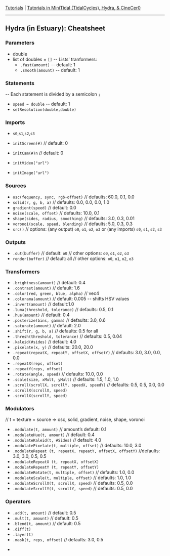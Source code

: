 
[Tutorials](../Tutorials/README.md) | [Tutorials in MiniTidal (TidalCycles), Hydra, & CineCer0](README.md)    

-------------------------------------------------------------------------------  

## Hydra (in Estuary): Cheatsheet

### Parameters
+ double
+ list of doubles = `[]`
-- Lists' tranformers:
  + `.fast(amount)` -- default: 1
  + `.smooth(amount)` -- default: 1

### Statements

-- Each statement is divided by a semicolon `;`
+ `speed = double` -- default: 1 <br />
+ `setResolution(double,double)` <br />

### Imports

+ `s0`,`s1`,`s2`,`s3`

+ `initScreen(#)` // default: 0
+ `initCam(#)n` // default: 0
+ `initVideo("url")`
+ `initImage("url")`

### Sources

+ `osc(fequency, sync, rgb-offset)` // defaults: 60.0, 0.1, 0.0
+ `solid(r, g, b, a)` // defaults: 0.0, 0.0, 0.0, 1.0
+ `gradient(speed)` // default: 0.0
+ `noise(scale, offset)` // defaults: 10.0, 0.1
+ `shape(sides, radius, smoothing)` // defaults: 3.0, 0.3, 0.01
+ `voronoi(scale, speed, blending)` // defaults: 5.0, 0.3, 0.3
+ `src()` // options: (any output) `o0`, `o1`, `o2`, `o3` or (any imports) `s0`, `s1`, `s2`, `s3`


### Outputs
+ `.out(buffer)` // default: `o0` // other options: `o0`, `o1`, `o2`, `o3`
+ `render(buffer)` // default: all // other options: `o0`, `o1`, `o2`, `o3`


### Transformers
+ `.brightness(amount)` // default: 0.4
+ `.contrast(amount)` // default: 1.6
+ `.color(red, green, blue, alpha)` // vec4
+ `.colorama(amount)` // default: 0.005 -- shifts HSV values
+ `.invert(amount)` // default:1.0
+ `.luma(threshold, tolerance)` // defaults: 0.5, 0.1
+ `.hue(amount)` // default: 0.4
+ `.posterize(bins, gamma)` // defaults: 3.0, 0.6
+ `.saturate(amount)` // default: 2.0
+ `.shift(r, g, b, a)` // defaults: 0.5 for all
+ `.thresh(threshold, tolerance)` // defaults: 0.5, 0.04
+ `.kaleid(#sides)` // default: 4.0
+ `.pixelate(x, y)` // defaults: 20.0, 20.0
+ `.repeat(repeatX, repeatY, offsetX, offsetY)` // defaults: 3.0, 3.0, 0.0, 0.0
+ `.repeatX(reps, offset)`
+ `.repeatY(reps, offset)`
+ `.rotate(angle, speed)` // defaults: 10.0, 0.0
+ `.scale(size, xMult, yMult)` // defaults: 1.5, 1.0, 1.0
+ `.scroll(scrollX, scrollY, speedX, speedY)` // defaults: 0.5, 0.5, 0.0, 0.0
+ `.scrollX(scrollX, speed)`
+ `.scrollX(scrollY, speed)`


### Modulators

// t = texture = source => osc, solid, gradient, noise, shape, voronoi <br />

+ `.modulate(t, amount)` // amount’s default: 0.1
+ `.modulateHue(t, amount)` // default: 0.4
+ `.modulateKaleid(t, #Sides)` // default: 4.0
+ `.modulatePixelate(t, multiple, offset)` // defaults: 10.0, 3.0
+ `.modulateRepeat (t, repeatX, repeatY, offsetX, offsetY)` //defaults: 3.0, 3.0, 0.5, 0.5
+ `.modulateRepeatX (t, repeatX, offsetX)`
+ `.modulateRepeatY (t, repeatY, offsetY)`
+ `.modulateRotate(t, multiple, offset)` // defaults: 1.0, 0.0
+ `.modulateScale(t, multiple, offset)` // defaults: 1.0, 1.0
+ `.modulateScrollX(t, scrollX, speed)` // defaults: 0.5, 0.0
+ `.modulateScrollY(t, scrollY, speed)` // defaults: 0.5, 0.0


### Operators

+ `.add(t, amount)` // default: 0.5
+ `.mult(t, amount)` // default: 0.5
+ `.blend(t, amount)` // default: 0.5
+ `.diff(t)`
+ `.layer(t)`
+ `.mask(t, reps, offset)` // defaults: 3.0, 0.5


-
